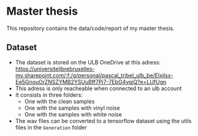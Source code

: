 # Master thesis
This repository contains the data/code/report of my master thesis.

## Dataset
- The dataset is stored on the ULB OneDrive at this adress: https://universitelibrebruxelles-my.sharepoint.com/:f:/g/personal/pascal_tribel_ulb_be/Elxjlsx-Ee5GnouOrZNSZYMB2YSUuBff7Pj7-7EbG4vqjQ?e=LUfUgn
- This adress is only reacheable when connected to an ulb account
- It consists in three folders:
  - One with the clean samples
  - One with the samples with vinyl noise
  - One with the samples with white noise
- The wav files can be converted to a tensorflow dataset using the utils files in the `Generation` folder
